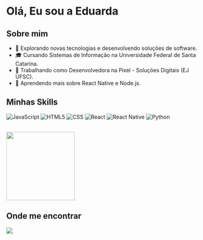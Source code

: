 # Olá, Eu sou a Eduarda

## Sobre mim

- 🩷 Explorando novas tecnologias e desenvolvendo soluções de software.
- 🎓 Cursando Sistemas de Informação na Universidade Federal de Santa Catarina.
- 💼 Trabalhando como Desenvolvedora na Pixel - Soluções Digitais (EJ UFSC).
- 🌱 Aprendendo mais sobre React Native e Node.js.

## Minhas Skills

![JavaScript](https://img.shields.io/badge/-JavaScript-333333?style=flat&logo=javascript)
![HTML5](https://img.shields.io/badge/-HTML5-333333?style=flat&logo=HTML5)
![CSS](https://img.shields.io/badge/-CSS-333333?style=flat&logo=CSS3&logoColor=1572B6)
![React](https://img.shields.io/badge/-React-333333?style=flat&logo=react)
![React Native](https://img.shields.io/badge/-React%20Native-333333?style=flat&logo=react)
![Python](https://img.shields.io/badge/-Python-333333?style=flat&logo=python)

<br/>

<a href="https://github.com/moraeseduarda" title="Perfil de Eduarda">
  <img height="180em" src="https://github-readme-stats.vercel.app/api?username=moraeseduarda&theme=dracula&show_icons=true" />
</a>

## Onde me encontrar

<a href="https://www.linkedin.com/in/eduardamoraesdossantos/" target="_blank"><img src="https://img.shields.io/badge/LinkedIn-0077B5?style=for-the-badge&logo=linkedin&logoColor=white"></a>
